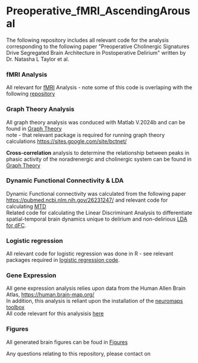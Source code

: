 # Preoperative_fMRI_AscendingArousal
The following repository includes all relevant code for the analysis corresponding to the following paper "Preoperative Cholinergic Signatures Drive Segregated Brain Architecture in Postoperative Delirium" written by Dr. Natasha L Taylor et al.

### fMRI Analysis

All relevant for [fMRI](/fMRI/) Analysis - note some of this code is overlaping with the following [repository](https://github.com/NatashaLTaylor/Preoperative_fMRI_FunctionalNetworks/tree/main/FC_Analysis) <br>


### Graph Theory Analysis
All graph theory analysis was conduced with Matlab V.2024b and can be found in [Graph Theory](/GraphTheory/) <br>
note - that relevant package is required for running graph theory calculations https://sites.google.com/site/bctnet/ <br>

**Cross-correlation** analysis to determine the relationship between peaks in phasic activity of the noradrenergic and cholinergic system can be found in [Graph Theory](/GraphTheory/ASS_Cross_Corr.m)


### Dynamic Functional Connectivity & LDA
Dynamic Functional connectivity was calculated from the following paper https://pubmed.ncbi.nlm.nih.gov/26231247/ and relevant code for calculating [MTD](https://github.com/macshine/coupling)<br>
Related code for calculating the Linear Discriminant Analysis to differentiate spatial-temporal brain dynamics unique to delirium and non-delirious [LDA for dFC](/dFC_LDA/).

### Logistic regression
All relevant code for logistic regression was done in R - see relevant packages required in [logistic regression code](/LogisticRegressions/).

### Gene Expression
All gene expression analysis relies upon data from the Human Allen Brain Atlas, https://human.brain-map.org/ <br>
In addition, this analysis is reliant upon the installation of the [neuromaps toolbox](https://github.com/netneurolab/neuromaps) <br>
All code relevant for this analysisis [here](/GeneExpression/)


### Figures
All generated brain figures can be foud in [Figures](/Figures/) <br>

Any questions relating to this repository, please contact on 






